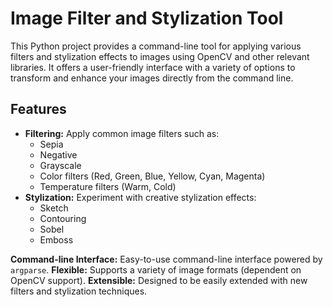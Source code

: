 # Image Filter and Stylization Tool

This Python project provides a command-line tool for applying various filters and stylization effects to images using OpenCV and other relevant libraries. 
It offers a user-friendly interface with a variety of options to transform and enhance your images directly from the command line.

## Features

*   **Filtering:** Apply common image filters such as:
    *   Sepia
    *   Negative
    *   Grayscale
    *   Color filters (Red, Green, Blue, Yellow, Cyan, Magenta)
    *   Temperature filters (Warm, Cold)
*   **Stylization:** Experiment with creative stylization effects:
    *   Sketch
    *   Contouring
    *   Sobel
    *   Emboss

**Command-line Interface:**  Easy-to-use command-line interface powered by `argparse`.
**Flexible:** Supports a variety of image formats (dependent on OpenCV support).
**Extensible:** Designed to be easily extended with new filters and stylization techniques.
